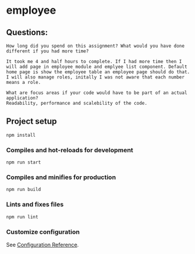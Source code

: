 # employee

## Questions:
```
How long did you spend on this assignment? What would you have done different if you had more time?

It took me 4 and half hours to complete. If I had more time then I will add page in employee module and emplyee list component. Default home page is show the employee table an employee page should do that. I will also manage roles, initally I was not aware that each number means a role.

What are focus areas if your code would have to be part of an actual application? 
Readability, performance and scalebility of the code.
```
## Project setup
```
npm install
```

### Compiles and hot-reloads for development
```
npm run start 
```

### Compiles and minifies for production
```
npm run build
```

### Lints and fixes files
```
npm run lint
```

### Customize configuration
See [Configuration Reference](https://cli.vuejs.org/config/).
